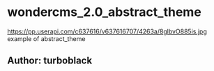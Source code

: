 # wondercms_2.0_abstract_theme
https://pp.userapi.com/c637616/v637616707/4263a/8glbvO885is.jpg example of abstract_theme

## Author: turboblack
